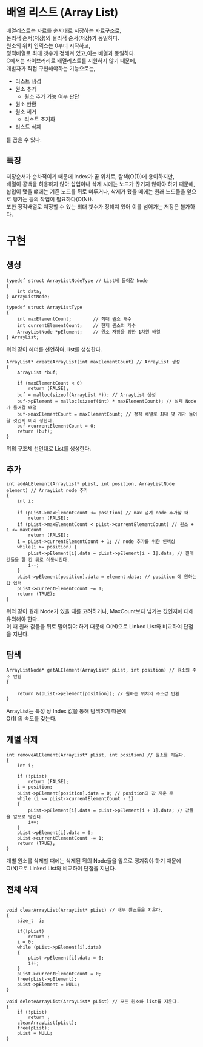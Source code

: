 # <Label id="a1">배열 리스트 (Array List)</Label>

배열리스트는 자료를 순서대로 저장하는 자료구조로,  
논리적 순서(저장)와 물리적 순서(저장)가 동일하다.  
원소의 위치 인덱스는 0부터 시작하고,  
정적배열로 최대 갯수가 정해져 있고,이는 배열과 동일하다.  
C에서는 라이브러리로 배열리스트를 지원하지 않기 때문에,  
개발자가 직접 구현해야하는 기능으로는,

-   리스트 생성
-   원소 추가
    -   원소 추가 가능 여부 판단
-   원소 반환
-   원소 제거
    -   리스트 초기화
-   리스트 삭제

를 꼽을 수 있다.

## 특징

저장순서가 순차적이기 때문에 Index가 곧 위치로, 탐색(O(1))에 용이하지만,  
배열이 공백을 허용하지 않아 삽입이나 삭제 시에는 노드가 끊기지 않아야 하기 때문에,  
삽입이 됐을 떄에는 기존 노드를 뒤로 미루거나, 삭제가 됐을 때에는 원래 노드들을 앞으로 땡기는 등의 작업이 필요하다(O(N)).  
또한 정적배열로 저장할 수 있는 최대 갯수가 정해져 있어 이를 넘어가는 저장은 불가하다.

# 구현

## 생성

```
typedef struct ArrayListNodeType // List에 들어갈 Node
{
    int data;
} ArrayListNode;

typedef struct ArrayListType
{
    int maxElementCount;        // 최대 원소 개수
    int currentElementCount;    // 현재 원소의 개수
    ArrayListNode *pElement;    // 원소 저장을 위한 1차원 배열
} ArrayList;
```

위와 같이 헤더를 선언하여, list를 생성한다.

```
ArrayList* createArrayList(int maxElementCount) // ArrayList 생성
{
    ArrayList *buf;

    if (maxElementCount < 0)
        return (FALSE);
    buf = malloc(sizeof(ArrayList *)); // ArrayList 생성
    buf->pElement = malloc(sizeof(int) * maxElementCount); // 실제 Node가 들어갈 배열
    buf->maxElementCount = maxElementCount; // 정적 배열로 최대 몇 개가 들어갈 것인지 미리 정한다.
    buf->currentElementCount = 0;
    return (buf);
}
```

위의 구조체 선언대로 List를 생성한다.

## 추가

```
int addALElement(ArrayList* pList, int position, ArrayListNode element) // ArrayList node 추가
{
    int i;

    if (pList->maxElementCount <= position) // max 넘겨 node 추가할 때
        return (FALSE);
    if (pList->maxElementCount < pList->currentElementCount) // 원소 + 1 <= maxCount
        return (FALSE);
    i = pList->currentElementCount + 1; // node 추가를 위한 인덱싱
    while(i >= position) {
        pList->pElement[i].data = pList->pElement[i - 1].data; // 원래 값들을 한 칸 뒤로 이동시킨다.
        i--;
    }
    pList->pElement[position].data = element.data; // position 에 원하는 값 입력
    pList->currentElementCount += 1;
    return (TRUE);
}
```

위와 같이 원래 Node가 있을 때를 고려하거나, MaxCount보다 넘기는 값인지에 대해 유의해야 한다.  
이 때 원래 값들을 뒤로 밀어줘야 하기 때문에 O(N)으로 Linked List와 비교하여 단점을 지닌다.

## 탐색

```
ArrayListNode* getALElement(ArrayList* pList, int position) // 원소의 주소 반환
{

    return &(pList->pElement[position]); // 원하는 위치의 주소값 반환
}
```

ArrayList는 특성 상 Index 값을 통해 탐색하기 때문에  
O(1) 의 속도를 갖는다.

## 개별 삭제

```
int removeALElement(ArrayList* pList, int position) // 원소를 지운다.
{
    int i;

    if (!pList)
        return (FALSE);
    i = position;
    pList->pElement[position].data = 0; // position의 값 지운 후
    while (i <= pList->currentElementCount - 1)
    {
        pList->pElement[i].data = pList->pElement[i + 1].data; // 값들을 앞으로 땡긴다.
        i++;
    }
    pList->pElement[i].data = 0;
    pList->currentElementCount -= 1;
    return (TRUE);
}
```

개별 원소를 삭제할 때에는 삭제된 뒤의 Node들을 앞으로 땡겨줘야 하기 때문에  
O(N)으로 Linked List와 비교하여 단점을 지닌다.

## 전체 삭제

```

void clearArrayList(ArrayList* pList) // 내부 원소들을 지운다.
{
    size_t  i;

    if(!pList)
        return ;
    i = 0;
    while (pList->pElement[i].data)
    {
        pList->pElement[i].data = 0;
        i++;
    }
    pList->currentElementCount = 0;
    free(pList->pElement);
    pList->pElement = NULL;
}

void deleteArrayList(ArrayList* pList) // 모든 원소와 list를 지운다.
{
    if (!pList)
        return ;
    clearArrayList(pList);
    free(pList);
    pList = NULL;
}
```